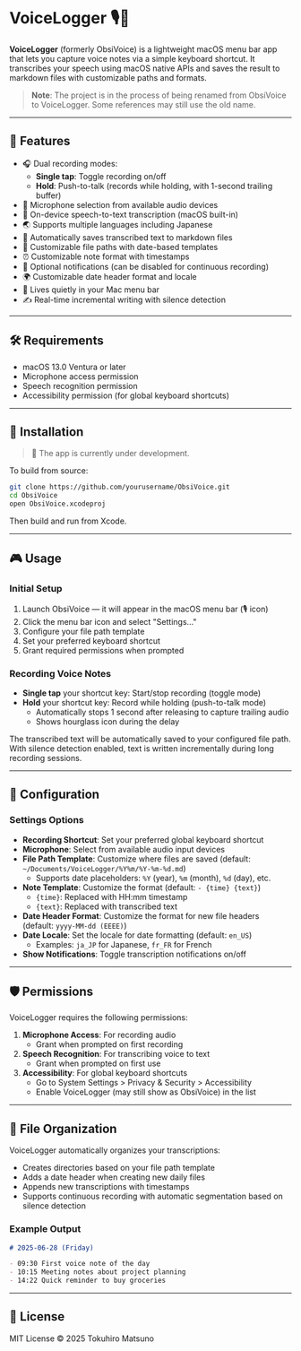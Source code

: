 # VoiceLogger 🎙️📝

**VoiceLogger** (formerly ObsiVoice) is a lightweight macOS menu bar app that lets you capture voice notes via a simple keyboard shortcut. It transcribes your speech using macOS native APIs and saves the result to markdown files with customizable paths and formats.

> **Note**: The project is in the process of being renamed from ObsiVoice to VoiceLogger. Some references may still use the old name.

---

## 🚀 Features

- 🎧 Dual recording modes:
  - **Single tap**: Toggle recording on/off
  - **Hold**: Push-to-talk (records while holding, with 1-second trailing buffer)
- 🎤 Microphone selection from available audio devices
- 🧠 On-device speech-to-text transcription (macOS built-in)
- 🌏 Supports multiple languages including Japanese
- 📝 Automatically saves transcribed text to markdown files
- 📁 Customizable file paths with date-based templates
- ⏰ Customizable note format with timestamps
- 🔕 Optional notifications (can be disabled for continuous recording)
- 🌍 Customizable date header format and locale
- 🧵 Lives quietly in your Mac menu bar
- ✍️ Real-time incremental writing with silence detection

---

## 🛠 Requirements

- macOS 13.0 Ventura or later
- Microphone access permission
- Speech recognition permission
- Accessibility permission (for global keyboard shortcuts)

---

## 🧩 Installation

> 🔧 The app is currently under development.

To build from source:

```bash
git clone https://github.com/yourusername/ObsiVoice.git
cd ObsiVoice
open ObsiVoice.xcodeproj
```

Then build and run from Xcode.

---

## 🎮 Usage

### Initial Setup
1. Launch ObsiVoice — it will appear in the macOS menu bar (🎙️ icon)
2. Click the menu bar icon and select "Settings..."
3. Configure your file path template
4. Set your preferred keyboard shortcut
5. Grant required permissions when prompted

### Recording Voice Notes
- **Single tap** your shortcut key: Start/stop recording (toggle mode)
- **Hold** your shortcut key: Record while holding (push-to-talk mode)
  - Automatically stops 1 second after releasing to capture trailing audio
  - Shows hourglass icon during the delay

The transcribed text will be automatically saved to your configured file path. With silence detection enabled, text is written incrementally during long recording sessions.

---

## 📂 Configuration

### Settings Options
- **Recording Shortcut**: Set your preferred global keyboard shortcut
- **Microphone**: Select from available audio input devices
- **File Path Template**: Customize where files are saved (default: `~/Documents/VoiceLogger/%Y%m/%Y-%m-%d.md`)
  - Supports date placeholders: `%Y` (year), `%m` (month), `%d` (day), etc.
- **Note Template**: Customize the format (default: `- {time} {text}`)
  - `{time}`: Replaced with HH:mm timestamp
  - `{text}`: Replaced with transcribed text
- **Date Header Format**: Customize the format for new file headers (default: `yyyy-MM-dd (EEEE)`)
- **Date Locale**: Set the locale for date formatting (default: `en_US`)
  - Examples: `ja_JP` for Japanese, `fr_FR` for French
- **Show Notifications**: Toggle transcription notifications on/off

---

## 🛡️ Permissions

VoiceLogger requires the following permissions:

1. **Microphone Access**: For recording audio
   - Grant when prompted on first recording
2. **Speech Recognition**: For transcribing voice to text
   - Grant when prompted on first use
3. **Accessibility**: For global keyboard shortcuts
   - Go to System Settings > Privacy & Security > Accessibility
   - Enable VoiceLogger (may still show as ObsiVoice) in the list

---

## 📝 File Organization

VoiceLogger automatically organizes your transcriptions:
- Creates directories based on your file path template
- Adds a date header when creating new daily files
- Appends new transcriptions with timestamps
- Supports continuous recording with automatic segmentation based on silence detection

### Example Output
```markdown
# 2025-06-28 (Friday)

- 09:30 First voice note of the day
- 10:15 Meeting notes about project planning
- 14:22 Quick reminder to buy groceries
```

---

## 📄 License
MIT License © 2025 Tokuhiro Matsuno
